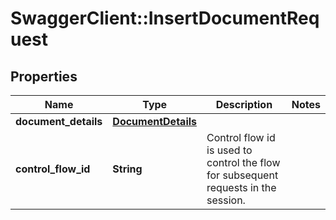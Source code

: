 # SwaggerClient::InsertDocumentRequest

## Properties
Name | Type | Description | Notes
------------ | ------------- | ------------- | -------------
**document_details** | [**DocumentDetails**](DocumentDetails.md) |  | 
**control_flow_id** | **String** | Control flow id is used to control the flow for subsequent requests in the session. | 

